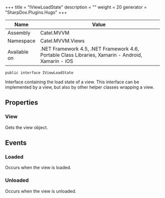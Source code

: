 

+++
title = "IViewLoadState" 
description = ""
weight = 20
generator = "SharpDox.Plugins.Hugo"
+++

Name|Value
---|---
Assembly|Catel.MVVM
Namespace|Catel.MVVM.Views
Available on|.NET Framework 4.5, .NET Framework 4.6, Portable Class Libraries, Xamarin - Android, Xamarin - iOS

```
public interface IViewLoadState
```

Interface containing the load state of a view. This interface can be implemented by a view, but also by other helper classes wrapping a view.

## Properties

### View

Gets the view object.

## Events

### Loaded

Occurs when the view is loaded.

### Unloaded

Occurs when the view is unloaded.

